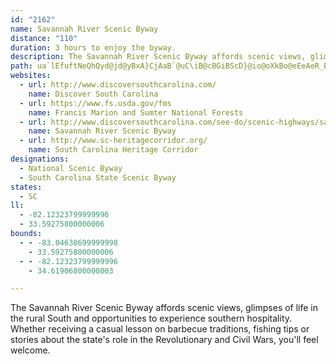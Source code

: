 ```yaml
---
id: "2162"
name: Savannah River Scenic Byway
distance: "110"
duration: 3 hours to enjoy the byway.
description: The Savannah River Scenic Byway affords scenic views, glimpses of life in the rural South and opportunities to experience southern hospitality. Whether receiving a casual lesson on barbecue traditions, fishing tips or stories about the state's role in the Revolutionary and Civil Wars, you'll feel welcome.
path: ua`lEfuftNeQhQyd@jd@yBxA}CjAaB`@uC\iB@cBGiBScD}@io@oXkBo@eEeAeR_BoA?iADcBZwB|@cXbReA~@sB~BoAxBcA~BmAlEmEdUu@pBs@rAeAnAyAlAiPrGcAp@iAxA_AfBi@vAm@lCuBbN_@dBcAfCy@rAoAjAsTpLqBvAeB~Bu@rAaEfMiAlBk@r@cC`BmDdA{GXOESScDRqM\mDXsD`A}BpAsBlB{MzQmFpG}Z`VqAtAyJjOkCfDiCrByDlBwZxGsBh@wBpAmKlJiClCuIlLsDrEsBzByB~A}FrByOlByCdA}BtAmBjBeCjD{Tt`@qApBmCjCgC|AuOvFgFxByHvEcC~BeZj\uBjBqCrA}TlEeEFkJCsBL_B^ib@fLeGhBs[xMoHlCqAXis@~DiCQ}Ca@gBc@kPgC_LaA}EHs\dBmE?iBS{j@{MkPgEqHmAiCS_FEyFLic@zD}GpAmH~B{F`DmpAj`AkJtGeQrKcU`My@n@au@|a@_GtDyBvBgBrC{KnX_BlD}CfEmBlBiEzCmCvAgFrBwNtEyAl@aE~BmDvCw\rZe]|[eBdCyM~VyDrE_Z|UsFzEiD~BmCrAwFvBse@zH}CIoB[sXoKgD_AiEk@}V_A}AUgIC}BJqGlAcBp@{ThKwbCzjAun@vYgBjAo{Ant@kGfEqNbLgI~FoOrMiNjUeUtv@mCtFmDpDsEnFie@~e@mC~CyAfDy@lDYjBiNzbAid@zaDaAlEy@xBcB`Ds@~@oArAcBlAq_@fTmDlE_]zh@eChF_Ljf@u@dE_GjT}IfScG|LgBrCyCdC}EnBo]~H}JlJiB`C}A~D_A`E_@dCe@tJm@jTK~FJjEfEhm@^~Dt@nEfA~D`AfC`DzF|CrD~SvTdIvCpBXhMzCnK~CzBrB`BlDrD|PdEzLzB|ExBhHbA|KIvFo@nEs@pCy@zBcRrd@gEjHgMhRuKnO_D`E}d@rq@_ChCeWfTaB`BwEtEmCfDsArCi@jBSpA{PxoBsA|Ho@pCiAtD_BrD}DdHcB`CiCrCmFfE{DxByRzFiFfBoB|@{JzFeWlKoGtC_Z~Kua@~PsBh@oEXyNQ{YXeDrAgAv@qAlBiAhDwAjIsB`HmDzHeBfCmCvBiEnBwChAoCrA}AfAgBxB{OvUuBxBav@`f@yC~CmBrCmXll@oDlH_[hp@q@~Bi@nDm@n]IhAu@|DmV|l@uO|^sC`Gs@~@cGzEoNjJyCfCyC~C_KnNmEvGy@bBoVj^mNbTcI`Jsu@jx@aJ`KyB~AgBx@oCl@sCJsCSiAScTkGgGaA}HDwi@rEcGXy}@k@uDQ{Ee@gr@qKwEO}YtAcBIaB[uBkAuY}UoCqB_A_@_BYaBEcAHaB`@un@hWqHxB}aDnh@_|A|\e_@lJkoAb\cDfAcErBcbAzl@kB`B}AvBeAlCg@lCi@~@rM|cBbCj]^zIcDt@cBv@_BrA{CdDwObNsCtAmRrDiDJcCEemAcGcHF}D\gC`@aCl@gE|AwEfCqDlCaPpOyBnAcCz@iC^}AJmd@~AoFl@qG~AwkAp]sDt@yCXenA|BsEEmEe@cCk@_DaAcBy@gW_OgD{@e@A_C@mAJyB^sBr@iBx@i_@dRyB|@mEl@aPr@gFJwCYiAYcAa@_CwAoOiKyBeAiB]yBA}V`Bu]r@yC|@wC~AeMbMmE~DgUjQuBxByU~[}AvCm@lB{@jEmEbWyAhEcC`F_BpC{B`D{CfCcBjAsCxAwB~@sHfBuERyEAcE]yB_@ib@qJcEk@c^yAuB@cEX_IrAiFrAiEbCmFnDsQdN{EvBus@jQyQtD_A~DcAlBiDfKk@hC]rDeAfYi@tDwDbRsAdE{MdYu@jCc@nDKjCpA`^BlOXfFd@jC\dAlG|MnAtDd@dCN~AFtA?bCg@tEq@jCq@`BgLdVoAdDo@dDYzDNdFz@`F`KhZf@|BJdAL|DCtB[rCqIjc@w@`DQXc@RmDJe@JiA`AM\KdAZvDQ~DY~@iAzBuFzXu@`GcE`HYjAYjBs@pSeB~UShD?hCNdCRrAXrAbAtC`AjBfHlK|@tCXvCEzBcBxL}DrB{ItFiCpBoBtB}ExDkHrEsBdAmB`@uNxA_ABwBKyJyAqADqRhM}A~ByEfJY`@w@f@aLdDmf@hMsF~@iCJwFYwYsF}DaAsC_AoPqHyBm@yB_@}CGgDPeR|D}DRsAAoBQqR{DoE_@gnAa@yCOmCg@cAa@}Ay@oB_BiBwBoKoOyEmG{KiLuAeAmCgAwCg@}AEuADqDn@sKhCmDb@yBB}Q}@cGGwEL}ZpBcDC}E{@_N{EcTgIk[{M}C_BiFsDmv@sj@IQ[GaEeDyCcD{K{OgF{ImJoQy@wA}BsC}DoDO?Uk@OMqIyD}GsBwBrGsDzGwJpOiQ`Zk^fl@aGnLsFtMwEnNsCnKcB~HoAzGmB`Ni@`Fu@rIiCl`@]lJClDFlGTfGj@zGfAfInAlGhe@fjBbArEd@xEBtG_@xE_@rBsLrd@{B`HwCdGcDnFwIrMyChCwBjAyCp@w@JkUf@aDR_CZqCx@oB|@wD~BiDbDoCbEyAzC}a@vgA{AfCgBdB}BrAoAb@{NjCqBr@eBjAuArAeHfJeBdBwC`BeO~EcBt@cBlAcB|BsAnCeRde@iBpF]xAsCvSeBtKaDnOWjBSzBe@pZCvBDnCf@~FdBjLl@vCDxBg@|ROdAw@tBm@~@gKfK}EzD}jAtq@gB|AyBrCoA~B_AbCwPxk@WrAYdE@zC`Hd}AEpGc@xEa@xBq@`CsBhFiVt^aObTiAfBaB~Do@fCo@fFoCp|@i@tHg@bCeAlDqKrXc@|Ac@fCO~AEtCDdBXnCnMvj@hBzIh@zF?`GsG`{@i@bGc@xCeArDaH|PsDdK}AtFgJ~^cBxHe@tFcCru@YzEeNtk@s@xBiApBeNtMwXvRmGlDa_@|Q}AvA_ArAgDvG
websites:
  - url: http://www.discoversouthcarolina.com/
    name: Discover South Carolina
  - url: https://www.fs.usda.gov/fms
    name: Francis Marion and Sumter National Forests
  - url: http://www.discoversouthcarolina.com/see-do/scenic-highways/savannah-byway/default.aspx
    name: Savannah River Scenic Byway
  - url: http://www.sc-heritagecorridor.org/
    name: South Carolina Heritage Corridor
designations:
  - National Scenic Byway
  - South Carolina State Scenic Byway
states:
  - SC
ll:
  - -82.12323799999996
  - 33.59275800000006
bounds:
  - - -83.04638699999998
    - 33.59275800000006
  - - -82.12323799999996
    - 34.61906800000003

---
```


The Savannah River Scenic Byway affords scenic views, glimpses of life in the rural South and opportunities to experience southern hospitality. Whether receiving a casual lesson on barbecue traditions, fishing tips or stories about the state's role in the Revolutionary and Civil Wars, you'll feel welcome.
